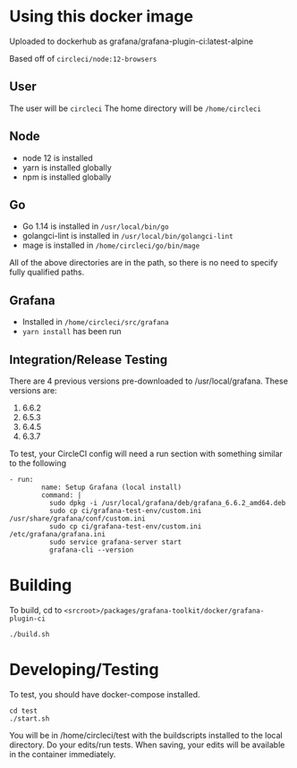# Using this docker image

Uploaded to dockerhub as grafana/grafana-plugin-ci:latest-alpine

Based off of `circleci/node:12-browsers` 

## User
The user will be `circleci`
The home directory will be `/home/circleci`

## Node
- node 12 is installed
- yarn is installed globally
- npm is installed globally

## Go
- Go 1.14 is installed in `/usr/local/bin/go`
- golangci-lint is installed in `/usr/local/bin/golangci-lint`
- mage is installed in `/home/circleci/go/bin/mage`

All of the above directories are in the path, so there is no need to specify fully qualified paths.

## Grafana
- Installed in `/home/circleci/src/grafana`
- `yarn install` has been run

## Integration/Release Testing
There are 4 previous versions pre-downloaded to /usr/local/grafana. These versions are:
1. 6.6.2
2. 6.5.3
3. 6.4.5
4. 6.3.7

To test, your CircleCI config will need a run section with something similar to the following
```
- run:
        name: Setup Grafana (local install)
        command: |
          sudo dpkg -i /usr/local/grafana/deb/grafana_6.6.2_amd64.deb
          sudo cp ci/grafana-test-env/custom.ini /usr/share/grafana/conf/custom.ini
          sudo cp ci/grafana-test-env/custom.ini /etc/grafana/grafana.ini
          sudo service grafana-server start
          grafana-cli --version
```


# Building
To build, cd to `<srcroot>/packages/grafana-toolkit/docker/grafana-plugin-ci`
```
./build.sh
```

# Developing/Testing
To test, you should have docker-compose installed.
```
cd test
./start.sh
```

You will be in /home/circleci/test with the buildscripts installed to the local directory.
Do your edits/run tests. When saving, your edits will be available in the container immediately.
